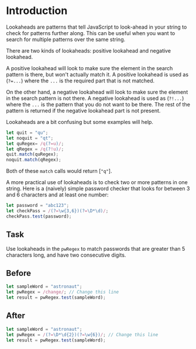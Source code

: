 # Introduction

Lookaheads are patterns that tell JavaScript to look-ahead in your string to check for patterns further along. This can be useful when you want to search for multiple patterns over the same string.

There are two kinds of lookaheads: positive lookahead and negative lookahead.

A positive lookahead will look to make sure the element in the search pattern is there, but won't actually match it. A positive lookahead is used as (`?=...`) where the `...` is the required part that is not matched.

On the other hand, a negative lookahead will look to make sure the element in the search pattern is not there. A negative lookahead is used as (`?!...`) where the `...` is the pattern that you do not want to be there. The rest of the pattern is returned if the negative lookahead part is not present.

Lookaheads are a bit confusing but some examples will help.
```javascript
let quit = "qu";
let noquit = "qt";
let quRegex= /q(?=u)/;
let qRegex = /q(?!u)/;
quit.match(quRegex);
noquit.match(qRegex);
```
Both of these `match` calls would return [`"q"`].

A more practical use of lookaheads is to check two or more patterns in one string. Here is a (naively) simple password checker that looks for between 3 and 6 characters and at least one number:

```javascript
let password = "abc123";
let checkPass = /(?=\w{3,6})(?=\D*\d)/;
checkPass.test(password);
```

## Task 
Use lookaheads in the `pwRegex` to match passwords that are greater than 5 characters long, and have two consecutive digits.

## Before

```javascript
let sampleWord = "astronaut";
let pwRegex = /change/; // Change this line
let result = pwRegex.test(sampleWord);
```

## After

```javascript
let sampleWord = "astronaut";
let pwRegex = /(?=\D*\d{2})(?=\w{6})/; // Change this line
let result = pwRegex.test(sampleWord);
```
